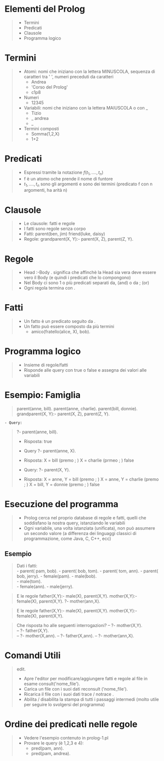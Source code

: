 # Elementi del Prolog
> - Termini
> - Predicati
> - Clausole
> - Programma logico

# Termini
> - Atomi: nomi che iniziano con la lettera MINUSCOLA, sequenza di caratteri tra ' ', numeri preceduti da caratteri
> 	- Andrea
> 	- 'Corso del Prolog'
> 	- c1p8
> - Numeri
> 	- 12345
> - Variabili: nomi che iniziano con la lettera MAIUSCOLA o con _
> 	- Tizio
> 	- _ andrea
> 	- _
> - Termini composti
> 	- Somma(1,2,X)
> 	- 1+2

# Predicati
>- Espressi tramite la notazione $f(t_1,....,t_n)$
>- f è un atomo oche prende il nome di funtore
>- $t_1,....,t_n$ sono gli argomenti e sono dei termini (predicato f con n argomenti, ha arità n)

# Clausole
> - Le clausole: fatti e regole
> - I fatti sono regole senza corpo 
> - Fatti: 
> 	  parent(ben, jim)
> 	  friend(luke, daisy)
> - Regole:
> 	  grandparent(X, Y):-
> 	  parent(X, Z),
> 	  parent(Z, Y).

# Regole
> - Head :-Body . significa che affinchè la Head sia vera deve essere vero il Body (e quindi i predicati che lo compongono)
> - Nel Body ci sono 1 o più predicati separati da, (and) o da ; (or)
> - Ogni regola termina con .

# Fatti 
>- Un fatto è un predicato seguito da .
>- Un fatto può essere composto da più termini
>	- amico(fratello(alice, X), bob).

# Programma logico 
> 	- Insieme di regole/fatti
> 	- Risponde alle query con true o false e assegna dei valori alle variabili

# Esempio: Famiglia
> parent(anne, bill).
> parent(anne, charlie).
> parent(bill, donnie).
> grandparent(X, Y):-
> 	parent(X, Z),
> 	parent(Z, Y).
> 
	- Query:
> 	?- parent(anne, bill).
> - Risposta: 
> 	true 
> - Query
> 	?- parent(anne, X).
> - Risposta:
> 	X = bill
> 	(premo ; )
> 	X = charlie
> 	(prmeo ; )
> 	false
> 
>- Query:
>	?- parent(X, Y).
>- Risposta:
>	X = anne, Y = bill
>	(premo ; )
>	X = anne, Y = charlie
>	(premo ; )
>	X = bill, Y = donnie 
>	(premo ; )
>	false

# Esecuzione del programma
>- Prolog cerca nel proprio database di regole e fatti, quelli che soddisfano la nostra query, istanziando le variabili
>- Ogni variabile, una volta istanziata (unificata), non può assumere un secondo valore (a differenza dei linguaggi classici di programmazione, come Java, C, C++, ecc)
## Esempio
>Dati i fatti:  
	- parent( pam, bob). 
	- parent( bob, tom). 
	- parent( tom, ann). 
	- parent( bob, jerry).
	- female(pam). 
	- male(bob).  
	- male(tom).  
	- female(ann). 
	- male(jerry).

>E le regole 
>	father(X,Y):-
		male(X), 
		parent(X,Y).
	mother(X,Y):- 
		female(X),
		parent(X,Y). 
	?- mother(ann,X).

>E le regole 
>	father(X,Y):-
		male(X), 
		parent(X,Y).
	mother(X,Y):- 
		female(X), 
		parent(X,Y).

>Che risposta ho alle seguenti interrogazioni? 
	– ?- mother(X,Y).  
	– ?- father(X,Y).  
	– ?- mother(X,ann).
	– ?- father(X,ann).
	– ?- mother(ann,X).

# Comandi Utili
> edit.
> 	- Apre l'editor per modificare/aggiungere fatti e regole al file in esame
> consult('nome_file').
> 	- Carica un file con i suoi dati
> reconsult ('nome_file').
> 	- Ricarica il file con i suoi dati 
> trace / notrace .
> 	- Abilita / disabilita la stampa di tutti i passaggi intermedi (molto utile per seguire lo svolgersi del programma)

# Ordine dei predicati nelle regole 
> - Vedere l'esempio contenuto in prolog-1.pl
> - Provare le query (è 1,2,3 e 4):
> 	- pred(pam, ann).
> 	- pred(pam, andrea).

